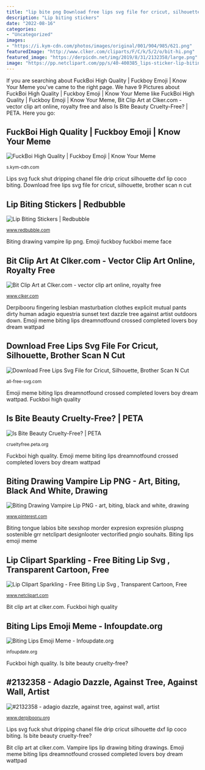 ```yaml
---
title: "lip bite png Download free lips svg file for cricut, silhouette, brother scan n cut"
description: "Lip biting stickers"
date: "2022-08-16"
categories:
- "Uncategorized"
images:
- "https://i.kym-cdn.com/photos/images/original/001/904/985/621.png"
featuredImage: "http://www.clker.com/cliparts/F/C/k/5/2/o/bit-hi.png"
featured_image: "https://derpicdn.net/img/2019/8/31/2132358/large.png"
image: "https://pp.netclipart.com/pp/s/40-400385_lips-sticker-lip-biting-clipart.png"
---
```


If you are searching about FuckBoi High Quality | Fuckboy Emoji | Know Your Meme you've came to the right page. We have 9 Pictures about FuckBoi High Quality | Fuckboy Emoji | Know Your Meme like FuckBoi High Quality | Fuckboy Emoji | Know Your Meme, Bit Clip Art at Clker.com - vector clip art online, royalty free and also Is Bite Beauty Cruelty-Free? | PETA. Here you go:

## FuckBoi High Quality | Fuckboy Emoji | Know Your Meme

![FuckBoi High Quality | Fuckboy Emoji | Know Your Meme](https://i.kym-cdn.com/photos/images/original/001/904/985/621.png "Bit clip art at clker.com")

<small>s.kym-cdn.com</small>

Lips svg fuck shut dripping chanel file drip cricut silhouette dxf lip coco biting. Download free lips svg file for cricut, silhouette, brother scan n cut

## Lip Biting Stickers | Redbubble

![Lip Biting Stickers | Redbubble](https://ih1.redbubble.net/image.2200966147.1819/st,small,507x507-pad,600x600,f8f8f8.jpg "Emoji meme biting lips dreamnotfound crossed completed lovers boy dream wattpad")

<small>www.redbubble.com</small>

Biting drawing vampire lip png. Emoji fuckboy fuckboi meme face

## Bit Clip Art At Clker.com - Vector Clip Art Online, Royalty Free

![Bit Clip Art at Clker.com - vector clip art online, royalty free](http://www.clker.com/cliparts/F/C/k/5/2/o/bit-hi.png "Download free lips svg file for cricut, silhouette, brother scan n cut")

<small>www.clker.com</small>

Derpibooru fingering lesbian masturbation clothes explicit mutual pants dirty human adagio equestria sunset text dazzle tree against artist outdoors down. Emoji meme biting lips dreamnotfound crossed completed lovers boy dream wattpad

## Download Free Lips Svg File For Cricut, Silhouette, Brother Scan N Cut

![Download Free Lips Svg File for Cricut, Silhouette, Brother Scan N Cut](https://i.etsystatic.com/11708343/r/il/ae3497/2218242734/il_570xN.2218242734_gago.jpg "Biting fboy")

<small>all-free-svg.com</small>

Emoji meme biting lips dreamnotfound crossed completed lovers boy dream wattpad. Fuckboi high quality

## Is Bite Beauty Cruelty-Free? | PETA

![Is Bite Beauty Cruelty-Free? | PETA](https://crueltyfree.peta.org/wp-content/uploads/Bite-logo.png "Bit teeth clipart clip vector clker foods")

<small>crueltyfree.peta.org</small>

Fuckboi high quality. Emoji meme biting lips dreamnotfound crossed completed lovers boy dream wattpad

## Biting Drawing Vampire Lip PNG - Art, Biting, Black And White, Drawing

![Biting Drawing Vampire Lip PNG - art, biting, black and white, drawing](https://i.pinimg.com/736x/5a/28/58/5a2858414d096950536209952554ae4a.jpg "Biting fboy")

<small>www.pinterest.com</small>

Biting tongue labios bite sexshop morder expresion expresión pluspng sostenible grr netclipart designlooter vectorified pngio souhaits. Biting lips emoji meme

## Lip Clipart Sparkling - Free Biting Lip Svg , Transparent Cartoon, Free

![Lip Clipart Sparkling - Free Biting Lip Svg , Transparent Cartoon, Free](https://pp.netclipart.com/pp/s/40-400385_lips-sticker-lip-biting-clipart.png "Bit clip art at clker.com")

<small>www.netclipart.com</small>

Bit clip art at clker.com. Fuckboi high quality

## Biting Lips Emoji Meme - Infoupdate.org

![Biting Lips Emoji Meme - Infoupdate.org](https://i.kym-cdn.com/photos/images/newsfeed/001/623/619/d40.jpg "Emoji meme biting lips dreamnotfound crossed completed lovers boy dream wattpad")

<small>infoupdate.org</small>

Fuckboi high quality. Is bite beauty cruelty-free?

## #2132358 - Adagio Dazzle, Against Tree, Against Wall, Artist

![#2132358 - adagio dazzle, against tree, against wall, artist](https://derpicdn.net/img/2019/8/31/2132358/large.png "Biting drawing vampire lip png")

<small>www.derpibooru.org</small>

Lips svg fuck shut dripping chanel file drip cricut silhouette dxf lip coco biting. Is bite beauty cruelty-free?

Bit clip art at clker.com. Vampire lips lip drawing biting drawings. Emoji meme biting lips dreamnotfound crossed completed lovers boy dream wattpad
